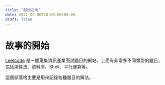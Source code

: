 ```yaml
---
title: "起始之地"
date: 2021-06-06T20:00:00+08:00
draft: false
---
```


# 故事的開始
[Leetcode](https://leetcode.com/) 是一個蒐集資訊產業面試題目的網站，上面有非常多不同類型的題目，包括演算法、資料庫、Shell、平行運算等。

這個部落格主要是用來記錄各種題目的解法。